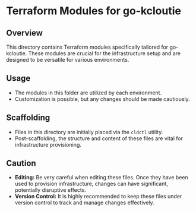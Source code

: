 # Terraform Modules for go-kcloutie

## Overview

This directory contains Terraform modules specifically tailored for go-kcloutie. These modules are crucial for the infrastructure setup and are designed to be versatile for various environments.

## Usage

- The modules in this folder are utilized by each environment.
- Customization is possible, but any changes should be made cautiously.

## Scaffolding

- Files in this directory are initially placed via the `cldctl` utility.
- Post-scaffolding, the structure and content of these files are vital for infrastructure provisioning.

## Caution

- **Editing:** Be very careful when editing these files. Once they have been used to provision infrastructure, changes can have significant, potentially disruptive effects.
- **Version Control:** It is highly recommended to keep these files under version control to track and manage changes effectively.
